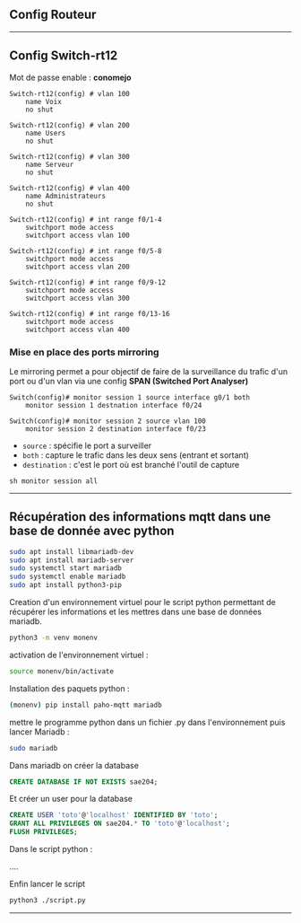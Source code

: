 ## Config Routeur



---
## Config Switch-rt12

Mot de passe enable : **conomejo**

```
Switch-rt12(config) # vlan 100
	name Voix
	no shut
	
Switch-rt12(config) # vlan 200
	name Users
	no shut
	
Switch-rt12(config) # vlan 300
	name Serveur
	no shut
	
Switch-rt12(config) # vlan 400
	name Administrateurs
	no shut
```

```
Switch-rt12(config) # int range f0/1-4
	switchport mode access
	switchport access vlan 100

Switch-rt12(config) # int range f0/5-8
	switchport mode access
	switchport access vlan 200

Switch-rt12(config) # int range f0/9-12
	switchport mode access
	switchport access vlan 300

Switch-rt12(config) # int range f0/13-16
	switchport mode access
	switchport access vlan 400
```

### Mise en place des ports mirroring

Le mirroring permet a pour objectif de faire de la surveillance du trafic d'un port ou d'un vlan via une config **SPAN (Switched Port Analyser)**

```
Switch(config)# monitor session 1 source interface g0/1 both
	monitor session 1 destnation interface f0/24

Switch(config)# monitor session 2 source vlan 100
	monitor session 2 destination interface f0/23
```

- `source` : spécifie le port a surveiller
- `both` : capture le trafic dans les deux sens (entrant et sortant)
- `destination` : c'est le port où est branché l'outil de capture

`sh monitor session all`

---

## Récupération des informations mqtt dans une base de donnée avec python

```bash
sudo apt install libmariadb-dev
sudo apt install mariadb-server
sudo systemctl start mariadb
sudo systemctl enable mariadb
sudo apt install python3-pip
```

Creation d'un environnement virtuel pour le script python permettant de récupérer les informations et les mettres dans une base de données mariadb.

```bash
python3 -m venv monenv
```
activation de l'environnement virtuel :

```bash
source monenv/bin/activate
```
Installation des paquets python :

```bash
(monenv) pip install paho-mqtt mariadb
```
mettre le programme python dans un fichier .py dans l'environnement puis lancer Mariadb :

```bash
sudo mariadb
```
Dans mariadb on créer la database

```sql
CREATE DATABASE IF NOT EXISTS sae204;
```

Et créer un user pour la database

```sql
CREATE USER 'toto'@'localhost' IDENTIFIED BY 'toto';
GRANT ALL PRIVILEGES ON sae204.* TO 'toto'@'localhost';
FLUSH PRIVILEGES;
```
Dans le script python :

....

Enfin lancer le script

```bash
python3 ./script.py
```

---

